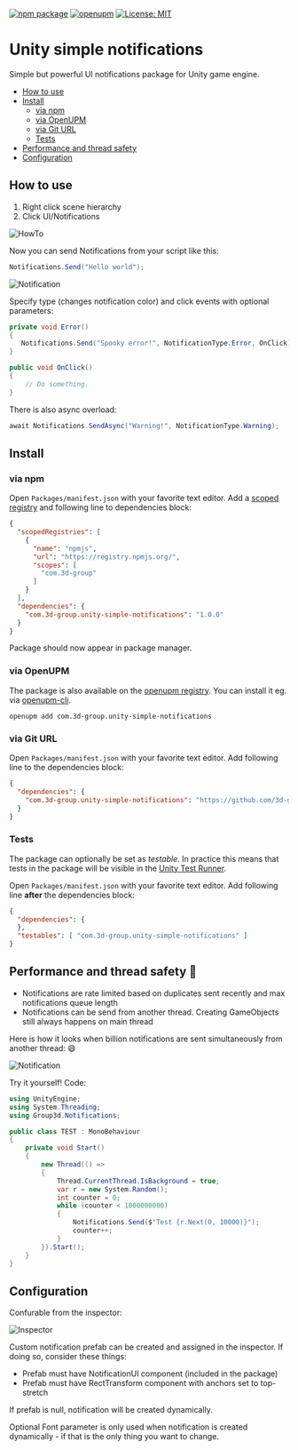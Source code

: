 [![npm package](https://img.shields.io/npm/v/com.3d-group.unity-simple-notifications)](https://www.npmjs.com/package/com.3d-group.unity-simple-notifications)
[![openupm](https://img.shields.io/npm/v/com.3d-group.unity-simple-notifications?label=openupm&registry_uri=https://package.openupm.com)](https://openupm.com/packages/com.3d-group.unity-simple-notifications/)
[![License: MIT](https://img.shields.io/badge/License-MIT-green.svg)](https://opensource.org/licenses/MIT)

# Unity simple notifications

Simple but powerful UI notifications package for Unity game engine.

- [How to use](#how-to-use)
- [Install](#install)
  - [via npm](#via-npm)
  - [via OpenUPM](#via-openupm)
  - [via Git URL](#via-git-url)
  - [Tests](#tests)
- [Performance and thread safety](#performance-and-thread-safety-rocket)
- [Configuration](#configuration)

<!-- toc -->

## How to use

1. Right click scene hierarchy
2. Click UI/Notifications

![HowTo](Documentation~/images/HowTo.png)

Now you can send Notifications from your script like this:
```c#
Notifications.Send("Hello world");
```

![Notification](Documentation~/images/SimpleShowCase.gif)

Specify type (changes notification color) and click events with optional parameters:
```c#
private void Error()
{
   Notifications.Send("Spooky error!", NotificationType.Error, OnClick);
}

public void OnClick()
{
    // Do something.
}
```
There is also async overload:
```c#
await Notifications.SendAsync("Warning!", NotificationType.Warning);
```

## Install

### via npm

Open `Packages/manifest.json` with your favorite text editor. Add a [scoped registry](https://docs.unity3d.com/Manual/upm-scoped.html) and following line to dependencies block:
```json
{
  "scopedRegistries": [
    {
      "name": "npmjs",
      "url": "https://registry.npmjs.org/",
      "scopes": [
        "com.3d-group"
      ]
    }
  ],
  "dependencies": {
    "com.3d-group.unity-simple-notifications": "1.0.0"
  }
}
```
Package should now appear in package manager.

### via OpenUPM

The package is also available on the [openupm registry](https://openupm.com/packages/com.3d-group.unity-simple-notifications). You can install it eg. via [openupm-cli](https://github.com/openupm/openupm-cli).

```
openupm add com.3d-group.unity-simple-notifications
```

### via Git URL

Open `Packages/manifest.json` with your favorite text editor. Add following line to the dependencies block:
```json
{
  "dependencies": {
    "com.3d-group.unity-simple-notifications": "https://github.com/3d-group/unity-simple-notifications.git"
  }
}
```

### Tests

The package can optionally be set as *testable*.
In practice this means that tests in the package will be visible in the [Unity Test Runner](https://docs.unity3d.com/2017.4/Documentation/Manual/testing-editortestsrunner.html).

Open `Packages/manifest.json` with your favorite text editor. Add following line **after** the dependencies block:
```json
{
  "dependencies": {
  },
  "testables": [ "com.3d-group.unity-simple-notifications" ]
}
```

## Performance and thread safety :rocket:

- Notifications are rate limited based on duplicates sent recently and max notifications queue length 
- Notifications can be send from another thread. Creating GameObjects still always happens on main thread

Here is how it looks when billion notifications are sent simultaneously from another thread: :smile:

![Notification](Documentation~/images/PerformanceShowCase.gif)

Try it yourself! Code:
```c#
using UnityEngine;
using System.Threading;
using Group3d.Notifications;

public class TEST : MonoBehaviour
{
    private void Start()
    {
        new Thread(() =>
        {
            Thread.CurrentThread.IsBackground = true;
            var r = new System.Random();
            int counter = 0;
            while (counter < 1000000000)
            {
                Notifications.Send($"Test {r.Next(0, 10000)}");
                counter++;
            }
        }).Start();
    }
}

```

## Configuration

Confurable from the inspector:

![Inspector](Documentation~/images/Inspector.png)

Custom notification prefab can be created and assigned in the inspector. If doing so, consider these things:
- Prefab must have NotificationUI component (included in the package)
- Prefab must have RectTransform component with anchors set to top-stretch

If prefab is null, notification will be created dynamically.

Optional Font parameter is only used when notification is created dynamically - if that is the only thing you want to change.
